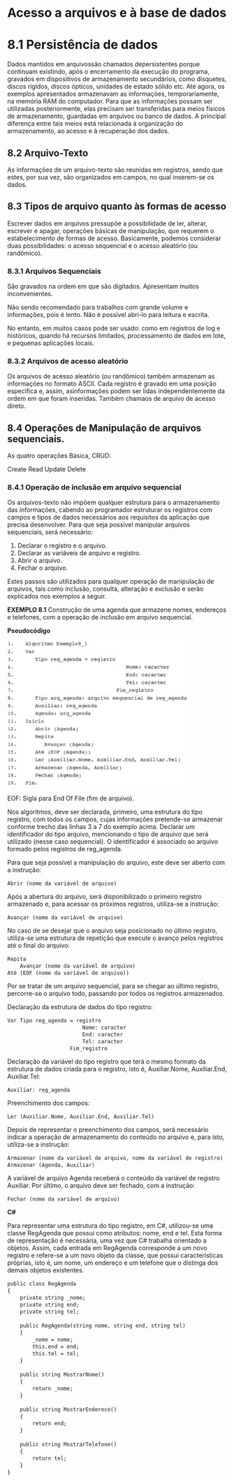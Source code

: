 # Acesso a arquivos e à base de dados

# 8.1 Persistência de dados

Dados mantidos em arquivossão chamados depersistentes porque continuam existindo, após o encerramento da execução do programa, gravados em dispositivos de
armazenamento secundários, como disquetes, discos rígidos, discos ópticos, unidades
de estado sólido etc.
Até agora, os exemplos apresentados armazenavam as informações, temporariamente, na memória RAM do computador.
Para que as informações possam ser utilizadas posteriormente, elas precisam ser
transferidas para meios físicos de armazenamento, guardadas em arquivos ou banco
de dados. A principal diferença entre tais meios está relacionada à organização do armazenamento, ao acesso e à recuperação dos dados.

## 8.2 Arquivo-Texto

As informações de um arquivo-texto são reunidas em registros, sendo que estes, por sua
vez, são organizados em campos, no qual inserem-se os dados.

## 8.3 Tipos de arquivo quanto às formas de acesso

Escrever dados em arquivos pressupõe a possibilidade de ler, alterar, escrever e apagar,
operações básicas de manipulação, que requerem o estabelecimento de formas de acesso.
Basicamente, podemos considerar duas possibilidades: o acesso sequencial e o acesso aleatório (ou randômico).


### 8.3.1 Arquivos Sequenciais

São gravados na ordem em que são digitados. Apresentam muitos inconvenientes.

Não sendo recomendado para trabalhos com grande volume e informações, pois é lento. Não é possível abri-lo para leitura e escrita.

No entanto, em muitos casos pode ser usado: como em registros de log e históricos, quando há recursos limitados, processamento de dados em lote, e pequenas aplicações locais.

### 8.3.2 Arquivos de acesso aleatório

Os arquivos de acesso aleatório (ou randômico) também armazenam as informações no
formato ASCII. Cada registro é gravado em uma posição específica e, assim, asinformações
podem ser lidas independentemente da ordem em que foram inseridas.
Também chamaos de arquivo de acesso direto.

## 8.4 Operações de Manipulação de arquivos sequenciais.
As quatro operações Básica, CRUD:

Create
Read
Update
Delete

### 8.4.1 Operação de inclusão em arquivo sequencial

Os arquivos-texto não impõem qualquer estrutura para o armazenamento das informações, cabendo ao programador estruturar os registros com campos e tipos de dados necessários aos requisitos da aplicação que precisa desenvolver. Para que seja possível manipular
arquivos sequenciais, será necessário:
1) Declarar o registro e o arquivo.
2) Declarar as variáveis de arquivo e registro.
3) Abrir o arquivo.
4) Fechar o arquivo.

Estes passos são utilizados para qualquer operação de manipulação de arquivos, tais
como inclusão, consulta, alteração e exclusão e serão explicados nos exemplos a seguir.

**EXEMPLO 8.1**
Construção de uma agenda que armazene nomes, endereços e telefones, com a operação
de inclusão em arquivo sequencial.

**Pseudocódigo**

![Alt text](image-1.png)

EOF: Sigla para End Of File (fim de arquivo).

Nos algoritmos, deve ser declarada, primeiro, uma estrutura do tipo registro, com todos os campos, cujas informações pretende-se armazenar conforme trecho das linhas 3 a 7 do exemplo acima.
Declarar um identificador do tipo arquivo, mencionando o tipo de arquivo que será utilizado (nesse caso sequencial).
O identificador é associado ao arquivo formado pelos registros de reg_agenda.

Para que seja possível a manipulação do arquivo, este deve ser aberto com a instrução:

    Abrir (nome da variável de arquivo)

Após a abertura do arquivo, será disponibilizado o primeiro registro armazenado e, para
acessar os próximos registros, utiliza-se a instrução:

    Avançar (nome da variável de arquivo)

No caso de se desejar que o arquivo seja posicionado no último registro, utiliza-se uma estrutura de repetição que execute o avanço pelos registros até o final do arquivo:

    Repita
        Avançar (nome da variável de arquivo)
    Até (EOF (nome da variável de arquivo))

Por se tratar de um arquivo sequencial, para se chegar ao último registro, percorre-se o arquivo todo,
passando por todos os registros armazenados.

Declaração da estrutura de dados do tipo registro:
```
Var Tipo reg_agenda = registro
                        Nome: caracter
                        End: caracter
                        Tel: caracter
                    Fim_registro
```

Declaração da variável do tipo registro que terá o mesmo formato da estrutura de dados
criada para o registro, isto é, Auxiliar.Nome, Auxiliar.End, Auxiliar.Tel:

    Auxiliar: reg_agenda

Preenchimento dos campos:

    Ler (Auxiliar.Nome, Auxiliar.End, Auxiliar.Tel)

Depois de representar o preenchimento dos campos, será necessário indicar a operação
de armazenamento do conteúdo no arquivo e, para isto, utiliza-se a instrução:

    Armazenar (nome da variável de arquivo, nome da variável de registro)
    Armazenar (Agenda, Auxiliar)

A variável de arquivo Agenda receberá o conteúdo da variável de registro Auxiliar.
Por último, o arquivo deve ser fechado, com a instrução:

    Fechar (nome da variável de arquivo)

**C#**

Para representar uma estrutura do tipo registro, em C#, utilizou-se uma classe
RegAgenda que possui como atributos: nome, end e tel. Esta forma de representação
é necessária, uma vez que C# trabalha orientado a objetos. Assim, cada entrada em
RegAgenda corresponde a um novo registro e refere-se a um novo objeto da classe,
que possui características próprias, isto é, um nome, um endereço e um telefone que o
distinga dos demais objetos existentes.


```
public class RegAgenda
{
    private string _nome;
    private string end;
    private string tel;

    public RegAgenda(string nome, string end, string tel)
    {
        _nome = nome;
        this.end = end;
        this.tel = tel;
    }

    public string MostrarNome()
    {
        return _nome;
    }

    public string MostrarEndereco()
    {
        return end;
    }
    
    public string MostrarTelefone()
    {
        return tel;
    }
}
```